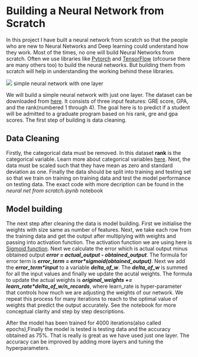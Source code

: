 <h1>Building a Neural Network from Scratch</h1>
<p>
  In this project I have built a neural network from scratch so that the people who are new to Neural Networks and Deep learning could
  understand how they work. Most of the times, no one will build Neural Networks from scratch. Often we use libraries like 
  <a href="https://pytorch.org/">Pytorch</a> and <a href="https://www.tensorflow.org/">TensorFlow</a> (ofcourse there are many others too)
  to build the neural networks. But building them from scratch will help in understanding the working behind these libraries.
</p>
<p>
  <img src="https://github.com/SurajChinna/Building-a-Neural-Network-from-Scratch-1/blob/master/assets/img1.png" />
  simple neural network with one layer
</p>
<p>
  We will build a simple neural network with just one layer. The dataset can be downloaded from 
  <a href=" http://www.ats.ucla.edu/stat/data/binary.csv">here</a>. It consists of three input features: GRE score, GPA, 
  and the rank(numbered 1 through 4). The goal here is to predict if a student will be admitted to a graduate program based 
  on his rank, gre and gpa scores. The first step of building is data cleaning.
</p>
<h2>Data Cleaning</h2>
<p>
  Firstly, the categorical data must be removed. In this dataset <b>rank</b> is the categorical variable. Learn more about categorical
  variables <a href="https://en.wikipedia.org/wiki/Categorical_variable">here</a>. Next, the data must be scaled such that
  they have mean as zero and standard deviation as one. Finally the data should be split into training and testing set so that
  we train on training on training data and test the model performance on testing data.
  The exact code with more decription can be found in the <i>neural net from scratch.ipynb</i> notebook
</p>
<h2>Model building</h2>
<p>
  The next step after cleaning the data is model building. First we initialise the weights with size same as number of features. Next,
  we take each row from the training data and get the output after multiplying with weights and passing into activation function.
  The activation function we are using here is <a href="https://en.wikipedia.org/wiki/Sigmoid_function">Sigmoid function</a>. Next we
  calculate the error which is actual output minus obtained output <b><i>error = actual_output - obtained_output</i></b>. The formula for error
  term is <b><i>error_term = error*sigmoid(obtained_output)</i></b>. Next we add the <b><i>error_term*input</i></b> to a variable <b><i>delta_of_w</i></b>. 
  The <b><i>delta_of_w</i></b> is summed for all the input values and finally we update the acutal weights. The formula to update the 
  actual weights is <b><i>original_weights += learn_rate*delta_of_w/n_records</i></b>, where learn_rate is hyper-parameter that controls how 
  much we are adjusting the weights of our network. We repeat this process for many iterations to reach to the optimal value of
  weights that predict the output accurately. See the notebook for more conceptual clarity and step by step descriptions.
</p>
<p>
  After the model has been trained for 4000 iterations(also called epochs),Finally the model is tested is testing data and the 
  accuracy obtained as 75%. That is really is great as we have used just one layer. The accuracy can be improved by adding more layers
  and tuning the hyperparameters.
</p>
